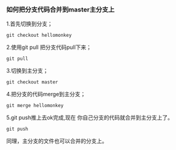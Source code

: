### 如何把分支代码合并到master主分支上

1.首先切换到分支；

```
git checkout hellomonkey
```

2.使用git pull 把分支代码pull下来；

```
git pull
```

3.切换到主分支；

```
git checkout master
```

4.把分支的代码merge到主分支；

```
git merge hellomonkey
```

5.git push推上去ok完成,现在 你自己分支的代码就合并到主分支上了。

```
git push
```

同理，主分支的文件也可以合并的分支上。


